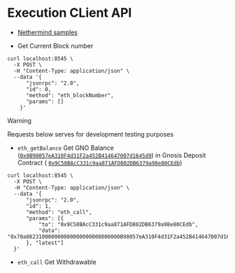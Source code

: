 # Execution CLient API

- [Nethermind samples](https://docs.nethermind.io/interacting/json-rpc-ns/eth)

- Get Current Block number
```
curl localhost:8545 \
  -X POST \
  -H "Content-Type: application/json" \
  --data '{
      "jsonrpc": "2.0",
      "id": 0,
      "method": "eth_blockNumber",
      "params": []
    }'
```
> [!WARNING]
> Requests below serves for development testing purposes

- `eth_getBalance`
Get GNO Balance ([`0x0B98057eA310F4d31F2a452B414647007d1645d9`](https://gnosisscan.io/address/0x0b98057ea310f4d31f2a452b414647007d1645d9)) in Gnosis Deposit Contract ( [`0x9C58BAcC331c9aa871AFD802DB6379a98e80CEdb`](https://gnosisscan.io/address/0x9c58bacc331c9aa871afd802db6379a98e80cedb))
```
curl localhost:8545 \
  -X POST \
  -H "Content-Type: application/json" \
  --data '{
      "jsonrpc": "2.0",
      "id": 1,
      "method": "eth_call",
      "params": [{
          "to": "0x9C58BAcC331c9aa871AFD802DB6379a98e80CEdb",
          "data": "0x70a082310000000000000000000000000B98057eA310F4d31F2a452B414647007d1645d9"
      }, "latest"]
  }'
```
- `eth_call`
Get Withdrawable
